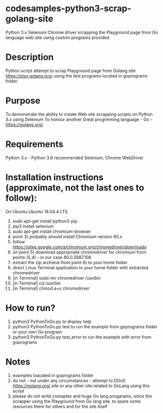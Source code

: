 # codesamples-python3-scrap-golang-site
Python 3.x Selenium Chrome driver scrapping the Playground page from Go language web site using custom programs provided
# Description
Python script attempt to scrap Playground page from Golang site https://play.golang.org/ 
using the test programs located in goprograms folder. 
# Purpose
To demonstrate the ability to create Web site scrapping scripts on Python 3.x using Selenium
To honour another Great progrmming language - Go - https://golang.org/
# Requirements
Python 3.x - Python 3.6 recommended
Selenium, Chrome WebDriver
# Installation instructions (approximate, not the last ones to follow):
On Ubuntu Ubuntu 18.04.4 LTS
1) sudo apt-get install python3-pip
2) pip3 install selenium
3) sudo apt-get install chromium-browser
4) point 3) probably should install Chromium version 80.x
5) follow https://sites.google.com/a/chromium.org/chromedriver/downloads
6) on point 5) download appropriate chromedriver for chromium from points 3),4) - in our case 80.0.3987.106
7) extract the zip archieve from point 6) to your home folder
8) direct Linux Terminal application to your home folder with extracted chromedriver
9) [in Terminal] sudo mv chromedriver /usr/bin
10) [in Terminal] cd /usr/bin
11) [in Terminal] chmod a+x chromedriver
# How to run?
1) python3 PythonToGo.py to display help
2) python3 PythonToGo.py test to run the example from goprograms folder or your own Go program
3) python3 PythonToGo.py test_error to run the example with error from goprograms
# Notes
1) examples loacated in goprograms folder
2) do not - not under any circumstances - attempt to DDoS https://golang.org/ site or any other site related to GoLang using this script
2) please do not write comaplex and huge Go lang progarams, since the scrapper using the Playground from Go lang site, to spare some resources there for others and for the site itself

